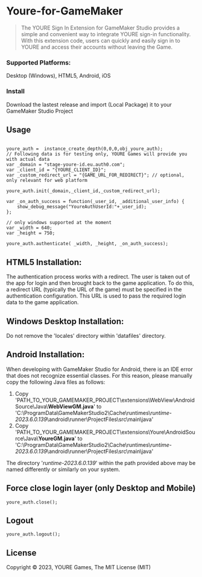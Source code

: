 # Youre-for-GameMaker

> The YOURE Sign In Extension for GameMaker Studio provides a simple and convenient way to integrate YOURE sign-in functionality. With this extension code, users can quickly and easily sign in to YOURE and access their accounts without leaving the Game.


### Supported Platforms: 
Desktop (Windows), HTML5, Android, iOS

### Install
Download the lastest release and import (Local Package) it to your GameMaker Studio Project

## Usage

```gml

youre_auth =  instance_create_depth(0,0,0,obj_youre_auth);
// Following data is for testing only, YOURE Games will provide you with actual data
var _domain = "stage-youre-id.eu.auth0.com";
var _client_id = "{YOURE_CLIENT_ID}";
var _custom_redirect_url = "{GAME_URL_FOR_REDIRECT}"; // optional, only relevant for web platform

youre_auth.init(_domain,_client_id,_custom_redirect_url);

var _on_auth_success = function(_user_id, _additional_user_info) {
	show_debug_message("YoureAuthUserId:"+_user_id);
};

// only windows supported at the moment
var _width = 640;
var _height = 750;

youre_auth.authenticate( _width, _height, _on_auth_success);

```
## HTML5 Installation:
The authentication process works with a redirect. The user is taken out of the app for login and then brought back to the game application. To do this, a redirect URL (typically the URL of the game) must be specified in the authentication configuration. This URL is used to pass the required login data to the game application.

 
## Windows Desktop Installation:
Do not remove the 'locales' directory within 'datafiles' directory.
  
## Android Installation:
When developing with GameMaker Studio for Android, there is an IDE error that does not recognize essential classes. For this reason, please manually copy the following Java files as follows:
1. Copy 'PATH_TO_YOUR_GAMEMAKER_PROJECT\extensions\WebView\AndroidSource\Java\\__WebViewGM.java__' to 'C:\ProgramData\GameMakerStudio2\Cache\runtimes\\*runtime-2023.6.0.139*\android\runner\ProjectFiles\src\main\java\'
2. Copy 'PATH_TO_YOUR_GAMEMAKER_PROJECT\extensions\Youre\AndroidSource\Java\\__YoureGM.java__' to 'C:\ProgramData\GameMakerStudio2\Cache\runtimes\\*runtime-2023.6.0.139*\android\runner\ProjectFiles\src\main\java\'

The directory '*runtime-2023.6.0.139*' within the path provided above may be named differently or similarly on your system.



## Force close login layer (only Desktop and Mobile)
```gml
youre_auth.close();
```

## Logout
```gml
youre_auth.logout();
```

## License
Copyright © 2023, YOURE Games, The MIT License (MIT)

